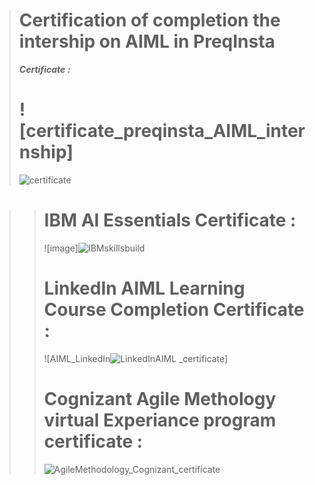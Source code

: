 > # **Certification of completion the intership on AIML in PreqInsta**
> _**Certificate :**_
> # ![certificate_preqinsta_AIML_internship]
> ![certificate](https://github.com/AjayPomedh/project/assets/137374497/e9b7f59a-0b1a-4ff6-97c7-50dc0e13c0a2)

> > # **IBM AI Essentials Certificate :**
> > ![image]![IBMskillsbuild](https://github.com/AjayPomedh/project/assets/137374497/ff625649-c857-405e-bf95-b04c09110b01)
> > # **LinkedIn AIML Learning Course Completion Certificate :**
> > ![AIML_LinkedIn![LinkedInAIML](https://github.com/AjayPomedh/project/assets/137374497/0b1635a5-f671-4398-a972-0b3f0131dd43)
_certificate]
> > # **Cognizant Agile Methology virtual Experiance program certificate :**
> > ![AgileMethodology_Cognizant_certificate](https://github.com/AjayPomedh/project/assets/137374497/8893718f-91fb-4197-8331-ad3023c0413d)
